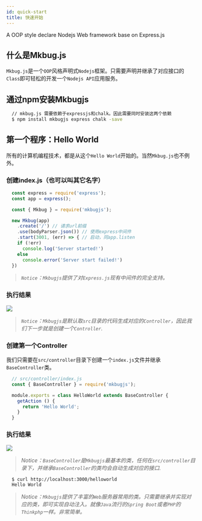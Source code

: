 ```yaml
---
id: quick-start
title: 快速开始
---
```

A OOP style declare Nodejs Web framework base on Express.js

## 什么是Mkbug.js
`Mkbug.js`是一个`OOP`风格声明式`Nodejs`框架。只需要声明并继承了对应接口的`Class`即可轻松的开发一个`Nodejs API`应用服务。

## 通过npm安装Mkbugjs
```sh
  // mkbug.js 需要依赖于expressjs和chalk。因此需要同时安装这两个依赖
  $ npm install mkbugjs express chalk -save
```

## 第一个程序：Hello World
所有的计算机编程技术，都是从这个`Hello World`开始的。当然`Mkbug.js`也不例外。
### 创建index.js（也可以叫其它名字）
```js
  const express = require('express');
  const app = express();

  const { Mkbug } = require('mkbugjs');

  new Mkbug(app)
    .create('/') // 请求url前缀
    .use(bodyParser.json()) // 使用express中间件
    .start(3001, (err) => { // 启动，同app.listen
    if (!err)
      console.log('Server started!')
    else
      console.error('Server start failed!')
  })
```
> *`Notice`：`Mkbugjs`提供了对`Express.js`现有中间件的完全支持。*
### 执行结果
![](/img/start1.png)

> *`Notice`：`Mkbugjs`是默认取`src`目录的代码生成对应的`Controller`，因此我们下一步就是创建一个`Controller`.*

### 创建第一个Controller
我们只需要在`src/controller`目录下创建一个`index.js`文件并继承`BaseController`类。
```js
  // src/controller/index.js
  const { BaseController } = require('mkbugjs');

  module.exports = class HelloWorld extends BaseController {
    getAction () {
      return 'Hello World';
    }
  }
```
### 执行结果
![](/img/start2.png)

> *Notice：`BaseController`是`Mkbugjs`最基本的类，任何在`src/controller`目录下，并继承`BaseController`的类均会自动生成对应的接口.*

```
  $ curl http://localhost:3000/helloworld
  Hello World
```
> *Notice：`Mkbugjs`提供了丰富的`Web`服务器常用的类。只需要继承并实现对应的类，即可实现自动注入。就像`Java`流行的`Spring Boot`或者`PHP`的`Thinkphp`一样。非常简单。*
